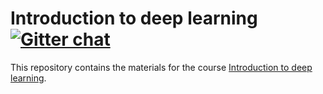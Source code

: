 # Introduction to deep learning [![Gitter chat](https://badges.gitter.im/csc_training/intro-to-dl.svg)](https://gitter.im/csc_training/intro-to-dl)

This repository contains the materials for the course [Introduction to deep learning](https://www.csc.fi/web/training/-/dlintro_1_2018).
